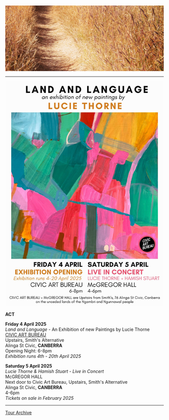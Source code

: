 ![](data/image/news/tourbanner2.jpg)
 
* * * * *

![](data/image/news/April2025Flyer.jpeg)

**ACT**

**Friday 4 April 2025**\
*Land and Language* - An Exhibition of new Paintings by Lucie Thorne\
[CIVIC ART BUREAU](https://www.civicartbureau.com/) \
Upstairs, Smith's Alternative\
Alinga St Civic, **CANBERRA**\
Opening Night: 6-8pm\
*Exhibition runs 4th - 20th April 2025* 

**Saturday 5 April 2025**\
*Lucie Thorne & Hamish Stuart - Live in Concert*\
McGREGOR HALL\
Next door to Civic Art Bureau, Upstairs, Smith's Alternative\
Alinga St Civic, **CANBERRA**\
4-6pm\
*Tickets on sale in February 2025* 

* * * * *

[Tour Archive](tour/archive)
